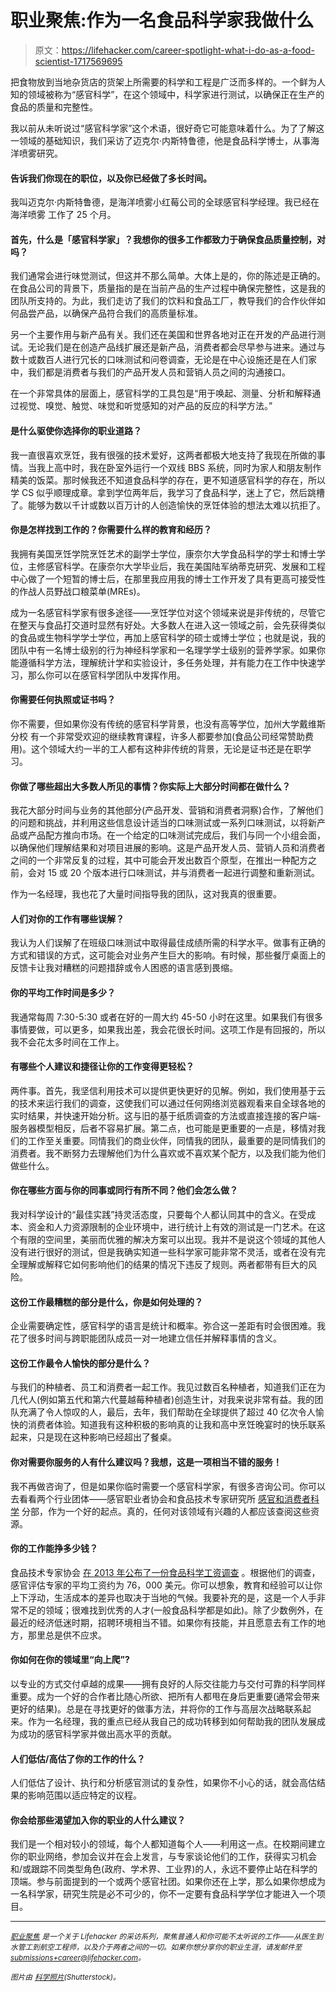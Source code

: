 # 职业聚焦:作为一名食品科学家我做什么

> 原文：<https://lifehacker.com/career-spotlight-what-i-do-as-a-food-scientist-1717569695>

把食物放到当地杂货店的货架上所需要的科学和工程是广泛而多样的。一个鲜为人知的领域被称为“感官科学”，在这个领域中，科学家进行测试，以确保正在生产的食品的质量和完整性。



我以前从未听说过“感官科学家”这个术语，很好奇它可能意味着什么。为了了解这一领域的基础知识，我们采访了迈克尔·内斯特鲁德，他是食品科学博士，从事海洋喷雾研究。

#### 告诉我们你现在的职位，以及你已经做了多长时间。

我叫迈克尔·内斯特鲁德，是海洋喷雾小红莓公司的全球感官科学经理。我已经在海洋喷雾 工作了 25 个月。

#### 首先，什么是「感官科学家」？我想你的很多工作都致力于确保食品质量控制，对吗？

我们通常会进行味觉测试，但这并不那么简单。大体上是的，你的陈述是正确的。在食品公司的背景下，质量指的是在当前产品的生产过程中确保完整性，这是我的团队所支持的。为此，我们走访了我们的饮料和食品工厂，教导我们的合作伙伴如何品尝产品，以确保产品符合我们的高质量标准。

另一个主要作用与新产品有关。我们还在美国和世界各地对正在开发的产品进行测试。无论我们是在创造产品线扩展还是新产品，消费者都会尽早参与进来。通过与数十或数百人进行冗长的口味测试和问卷调查，无论是在中心设施还是在人们家中，我们都是消费者与我们的产品开发人员和营销人员之间的沟通接口。

在一个非常具体的层面上，感官科学的工具包是“用于唤起、测量、分析和解释通过视觉、嗅觉、触觉、味觉和听觉感知的对产品的反应的科学方法。”

#### 是什么驱使你选择你的职业道路？

我一直很喜欢烹饪，我有很强的技术爱好，这两者都极大地支持了我现在所做的事情。当我上高中时，我在卧室外运行一个双线 BBS 系统，同时为家人和朋友制作精美的饭菜。那时候我还不知道食品科学的存在，更不知道感官科学的存在，所以学 CS 似乎顺理成章。拿到学位两年后，我学习了食品科学，迷上了它，然后跳槽了。能够为数以千计或数以百万计的人创造愉快的烹饪体验的想法太难以抗拒了。

#### 你是怎样找到工作的？你需要什么样的教育和经历？

我拥有美国烹饪学院烹饪艺术的副学士学位，康奈尔大学食品科学的学士和博士学位，主修感官科学。在康奈尔大学毕业后，我在美国陆军纳蒂克研究、发展和工程中心做了一个短暂的博士后，在那里我应用我的博士工作开发了具有更高可接受性的作战人员野战口粮菜单(MREs)。

成为一名感官科学家有很多途径——烹饪学位对这个领域来说是非传统的，尽管它在整天与食品打交道时显然有好处。大多数人在进入这一领域之前，会先获得类似的食品或生物科学学士学位，再加上感官科学的硕士或博士学位；也就是说，我的团队中有一名博士级别的行为神经科学家和一名理学学士级别的营养学家。如果你能遵循科学方法，理解统计学和实验设计，多任务处理，并有能力在工作中快速学习，那么你可以在感官科学团队中发挥作用。

#### 你需要任何执照或证书吗？

你不需要，但如果你没有传统的感官科学背景，也没有高等学位，加州大学戴维斯分校 有一个非常受欢迎的继续教育课程，许多人都要参加(食品公司经常赞助费用)。这个领域大约一半的工人都有这种非传统的背景，无论是证书还是在职学习。

#### 你做了哪些超出大多数人所见的事情？你实际上大部分时间都在做什么？

我花大部分时间与业务的其他部分(产品开发、营销和消费者洞察)合作，了解他们的问题和挑战，并利用这些信息设计适当的口味测试或一系列口味测试，以将新产品或产品配方推向市场。在一个给定的口味测试完成后，我们与同一个小组会面，以确保他们理解结果和对项目进展的影响。这是产品开发人员、营销人员和消费者之间的一个非常反复的过程，其中可能会开发出数百个原型，在推出一种配方之前，会对 15 或 20 个版本进行口味测试，并与消费者一起进行调整和重新测试。

作为一名经理，我也花了大量时间指导我的团队，这对我真的很重要。

#### 人们对你的工作有哪些误解？

我认为人们误解了在班级口味测试中取得最佳成绩所需的科学水平。做事有正确的方式和错误的方式，这可能会对业务产生巨大的影响。有时候，那些餐厅桌面上的反馈卡让我对糟糕的问题措辞或令人困惑的语言感到畏缩。

#### 你的平均工作时间是多少？

我通常每周 7:30-5:30 或者在好的一周大约 45-50 小时在这里。如果我们有很多事情要做，可以更多，如果我出差，我会花很长时间。这项工作是有回报的，所以我不会花太多时间在工作上。

#### 有哪些个人建议和捷径让你的工作变得更轻松？

两件事。首先，我坚信利用技术可以提供更快更好的见解。例如，我们使用基于云的技术来运行我们的调查，这使我们可以通过任何网络浏览器观看来自全球各地的实时结果，并快速开始分析。这与旧的基于纸质调查的方法或直接连接的客户端-服务器模型相反，后者不容易扩展。第二点，也可能是更重要的一点是，移情对我们的工作至关重要。同情我们的商业伙伴，同情我的团队，最重要的是同情我们的消费者。我不断努力去理解他们为什么喜欢或不喜欢某个配方，以及我们能为他们做些什么。

#### 你在哪些方面与你的同事或同行有所不同？他们会怎么做？

我对科学设计的“最佳实践”持灵活态度，只要每个人都认同其中的含义。在受成本、资金和人力资源限制的企业环境中，进行统计上有效的测试是一门艺术。在这个有限的空间里，美丽而优雅的解决方案可以出现。我并不是说这个领域的其他人没有进行很好的测试，但是我确实知道一些科学家可能非常不灵活，或者在没有完全理解或解释它如何影响他们的结果的情况下违反了规则。两者都带有巨大的风险。

#### 这份工作最糟糕的部分是什么，你是如何处理的？

企业需要确定性，感官科学的语言是统计和概率。弥合这一差距有时会很困难。我花了很多时间与跨职能团队成员一对一地建立信任并解释事情的含义。

#### 这份工作最令人愉快的部分是什么？

与我们的种植者、员工和消费者一起工作。我见过数百名种植者，知道我们正在为几代人(例如第五代和第六代蔓越莓种植者)创造生计，对我来说非常有益。我的团队充满了令人惊叹的人，最后，去年，我们帮助在全球提供了超过 40 亿次令人愉快的消费者体验。知道我有这种积极的影响真的让我和高中烹饪晚宴时的快乐联系起来，只是现在这种影响已经超出了餐桌。

#### 你对需要你服务的人有什么建议吗？我想，这是一项相当不错的服务！

我不再做咨询了，但是如果你临时需要一个感官科学家，有很多咨询公司。你可以去看看两个行业团体——感官职业者协会和食品技术专家研究所 [感官和消费者科学](http://www.ift.org/knowledge-center/core-sciences/sensory-science.aspx) 分部，作为一个好的起点。真的，任何对该领域有兴趣的人都应该查阅这些资源。

#### 你的工作能挣多少钱？

食品技术专家协会 [在 2013 年公布了一份食品科学工资调查](http://www.ift.org/careercenter/salary-survey.aspx) 。根据他们的调查，感官评估专家的平均工资约为 76，000 美元。你可以想象，教育和经验可以让你上下浮动，生活成本的差异也取决于当地的气候。我要补充的是，这是一个人手非常不足的领域；很难找到优秀的人才(一般食品科学都是如此)。除了少数例外，在最近的经济低迷时期，招聘环境相当不错。如果你有技能，并且愿意去有工作的地方，那里总是供不应求。

#### 你如何在你的领域里“向上爬”?

以专业的方式交付卓越的成果——拥有良好的人际交往能力与交付可靠的科学同样重要。成为一个好的合作者比随心所欲、把所有人都甩在身后更重要(通常会带来更好的结果)。总是在寻找更好的做事方法，并将你的工作与高层次战略联系起来。作为一名经理，我的重点已经从我自己的成功转移到如何帮助我的团队发展成为成功的感官科学家并做出高水平的贡献。

#### 人们低估/高估了你的工作的什么？

人们低估了设计、执行和分析感官测试的复杂性，如果你不小心的话，就会高估结果的影响范围以适应特定的议程。

#### 你会给那些渴望加入你的职业的人什么建议？

我们是一个相对较小的领域，每个人都知道每个人——利用这一点。在校期间建立你的职业网络，参加会议并在会上发言，与专家谈论他们的工作，获得实习机会和/或跟踪不同类型角色(政府、学术界、工业界)的人，永远不要停止站在科学的顶端。参与前面提到的一个或两个感官社团。如果你还在上学，那么如果你想成为一名科学家，研究生院是必不可少的，你不一定要有食品科学学位才能进入一个项目。

* * *

[<small>*职业聚焦*</small>](http://lifehacker.com/tag/career-spotlight) <small>*是一个关于 Lifehacker 的采访系列，聚焦普通人和你可能不太听说的工作——从医生到水管工到航空工程师，以及介于两者之间的一切。如果你想分享你的职业生涯，请发邮件至*</small>[<small>*submissions+career@lifehacker.com*</small>](mailto:submissions+career@lifehacker.com)<small>*。*</small>

<small>*图片由*</small> [<small>*科学照片*</small>](http://www.shutterstock.com/pic-282063419/stock-photo-girl-in-the-laboratory-of-food-quality-tests-legumes-grain.html)<small>*(Shutterstock)。*</small>
